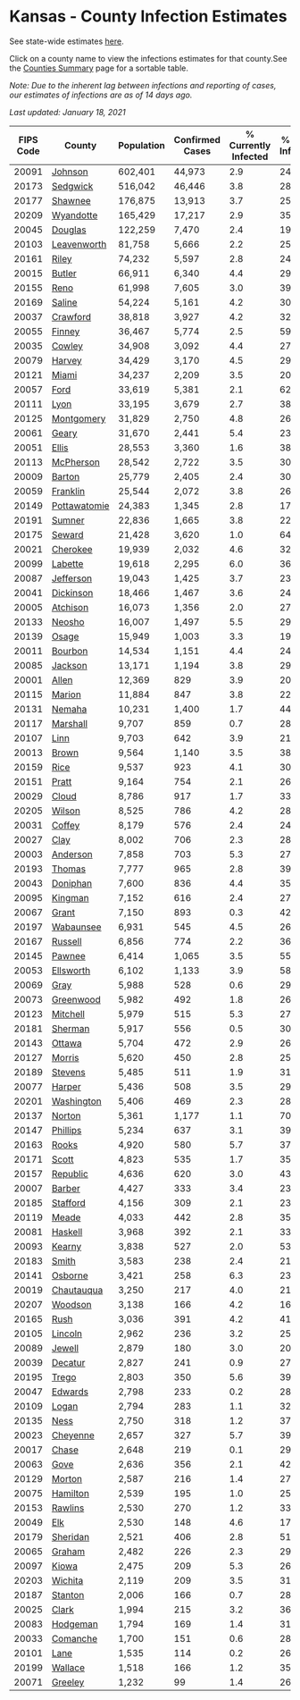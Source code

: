 # Kansas - County Infection Estimates

See state-wide estimates [here](/infections/us-ks).

Click on a county name to view the infections estimates for that county.See the [Counties Summary](/infections/summary-counties) page for a sortable table.

*Note: Due to the inherent lag between infections and reporting of cases, our estimates of infections are as of 14 days ago.*

*Last updated: January 18, 2021*

|   FIPS Code |                       County |   Population |   Confirmed Cases |   % Currently Infected |   % Total Infected |
|-------------|------------------------------|--------------|-------------------|------------------------|--------------------|
|       20091 |           [Johnson](johnson) |      602,401 |            44,973 |                    2.9 |               24.2 |
|       20173 |         [Sedgwick](sedgwick) |      516,042 |            46,446 |                    3.8 |               28.8 |
|       20177 |           [Shawnee](shawnee) |      176,875 |            13,913 |                    3.7 |               25.3 |
|       20209 |       [Wyandotte](wyandotte) |      165,429 |            17,217 |                    2.9 |               35.7 |
|       20045 |           [Douglas](douglas) |      122,259 |             7,470 |                    2.4 |               19.7 |
|       20103 |   [Leavenworth](leavenworth) |       81,758 |             5,666 |                    2.2 |               25.1 |
|       20161 |               [Riley](riley) |       74,232 |             5,597 |                    2.8 |               24.4 |
|       20015 |             [Butler](butler) |       66,911 |             6,340 |                    4.4 |               29.8 |
|       20155 |                 [Reno](reno) |       61,998 |             7,605 |                    3.0 |               39.4 |
|       20169 |             [Saline](saline) |       54,224 |             5,161 |                    4.2 |               30.2 |
|       20037 |         [Crawford](crawford) |       38,818 |             3,927 |                    4.2 |               32.3 |
|       20055 |             [Finney](finney) |       36,467 |             5,774 |                    2.5 |               59.2 |
|       20035 |             [Cowley](cowley) |       34,908 |             3,092 |                    4.4 |               27.8 |
|       20079 |             [Harvey](harvey) |       34,429 |             3,170 |                    4.5 |               29.2 |
|       20121 |               [Miami](miami) |       34,237 |             2,209 |                    3.5 |               20.3 |
|       20057 |                 [Ford](ford) |       33,619 |             5,381 |                    2.1 |               62.2 |
|       20111 |                 [Lyon](lyon) |       33,195 |             3,679 |                    2.7 |               38.5 |
|       20125 |     [Montgomery](montgomery) |       31,829 |             2,750 |                    4.8 |               26.9 |
|       20061 |               [Geary](geary) |       31,670 |             2,441 |                    5.4 |               23.3 |
|       20051 |               [Ellis](ellis) |       28,553 |             3,360 |                    1.6 |               38.0 |
|       20113 |       [McPherson](mcpherson) |       28,542 |             2,722 |                    3.5 |               30.5 |
|       20009 |             [Barton](barton) |       25,779 |             2,405 |                    2.4 |               30.2 |
|       20059 |         [Franklin](franklin) |       25,544 |             2,072 |                    3.8 |               26.2 |
|       20149 | [Pottawatomie](pottawatomie) |       24,383 |             1,345 |                    2.8 |               17.4 |
|       20191 |             [Sumner](sumner) |       22,836 |             1,665 |                    3.8 |               22.8 |
|       20175 |             [Seward](seward) |       21,428 |             3,620 |                    1.0 |               64.5 |
|       20021 |         [Cherokee](cherokee) |       19,939 |             2,032 |                    4.6 |               32.3 |
|       20099 |           [Labette](labette) |       19,618 |             2,295 |                    6.0 |               36.9 |
|       20087 |       [Jefferson](jefferson) |       19,043 |             1,425 |                    3.7 |               23.6 |
|       20041 |       [Dickinson](dickinson) |       18,466 |             1,467 |                    3.6 |               24.8 |
|       20005 |         [Atchison](atchison) |       16,073 |             1,356 |                    2.0 |               27.2 |
|       20133 |             [Neosho](neosho) |       16,007 |             1,497 |                    5.5 |               29.4 |
|       20139 |               [Osage](osage) |       15,949 |             1,003 |                    3.3 |               19.9 |
|       20011 |           [Bourbon](bourbon) |       14,534 |             1,151 |                    4.4 |               24.7 |
|       20085 |           [Jackson](jackson) |       13,171 |             1,194 |                    3.8 |               29.6 |
|       20001 |               [Allen](allen) |       12,369 |               829 |                    3.9 |               20.6 |
|       20115 |             [Marion](marion) |       11,884 |               847 |                    3.8 |               22.4 |
|       20131 |             [Nemaha](nemaha) |       10,231 |             1,400 |                    1.7 |               44.5 |
|       20117 |         [Marshall](marshall) |        9,707 |               859 |                    0.7 |               28.7 |
|       20107 |                 [Linn](linn) |        9,703 |               642 |                    3.9 |               21.2 |
|       20013 |               [Brown](brown) |        9,564 |             1,140 |                    3.5 |               38.2 |
|       20159 |                 [Rice](rice) |        9,537 |               923 |                    4.1 |               30.7 |
|       20151 |               [Pratt](pratt) |        9,164 |               754 |                    2.1 |               26.5 |
|       20029 |               [Cloud](cloud) |        8,786 |               917 |                    1.7 |               33.7 |
|       20205 |             [Wilson](wilson) |        8,525 |               786 |                    4.2 |               28.6 |
|       20031 |             [Coffey](coffey) |        8,179 |               576 |                    2.4 |               24.6 |
|       20027 |                 [Clay](clay) |        8,002 |               706 |                    2.3 |               28.3 |
|       20003 |         [Anderson](anderson) |        7,858 |               703 |                    5.3 |               27.9 |
|       20193 |             [Thomas](thomas) |        7,777 |               965 |                    2.8 |               39.6 |
|       20043 |         [Doniphan](doniphan) |        7,600 |               836 |                    4.4 |               35.1 |
|       20095 |           [Kingman](kingman) |        7,152 |               616 |                    2.4 |               27.4 |
|       20067 |               [Grant](grant) |        7,150 |               893 |                    0.3 |               42.3 |
|       20197 |       [Wabaunsee](wabaunsee) |        6,931 |               545 |                    4.5 |               26.2 |
|       20167 |           [Russell](russell) |        6,856 |               774 |                    2.2 |               36.4 |
|       20145 |             [Pawnee](pawnee) |        6,414 |             1,065 |                    3.5 |               55.5 |
|       20053 |       [Ellsworth](ellsworth) |        6,102 |             1,133 |                    3.9 |               58.8 |
|       20069 |                 [Gray](gray) |        5,988 |               528 |                    0.6 |               29.7 |
|       20073 |       [Greenwood](greenwood) |        5,982 |               492 |                    1.8 |               26.1 |
|       20123 |         [Mitchell](mitchell) |        5,979 |               515 |                    5.3 |               27.3 |
|       20181 |           [Sherman](sherman) |        5,917 |               556 |                    0.5 |               30.3 |
|       20143 |             [Ottawa](ottawa) |        5,704 |               472 |                    2.9 |               26.4 |
|       20127 |             [Morris](morris) |        5,620 |               450 |                    2.8 |               25.7 |
|       20189 |           [Stevens](stevens) |        5,485 |               511 |                    1.9 |               31.2 |
|       20077 |             [Harper](harper) |        5,436 |               508 |                    3.5 |               29.0 |
|       20201 |     [Washington](washington) |        5,406 |               469 |                    2.3 |               28.1 |
|       20137 |             [Norton](norton) |        5,361 |             1,177 |                    1.1 |               70.8 |
|       20147 |         [Phillips](phillips) |        5,234 |               637 |                    3.1 |               39.2 |
|       20163 |               [Rooks](rooks) |        4,920 |               580 |                    5.7 |               37.8 |
|       20171 |               [Scott](scott) |        4,823 |               535 |                    1.7 |               35.9 |
|       20157 |         [Republic](republic) |        4,636 |               620 |                    3.0 |               43.1 |
|       20007 |             [Barber](barber) |        4,427 |               333 |                    3.4 |               23.9 |
|       20185 |         [Stafford](stafford) |        4,156 |               309 |                    2.1 |               23.9 |
|       20119 |               [Meade](meade) |        4,033 |               442 |                    2.8 |               35.9 |
|       20081 |           [Haskell](haskell) |        3,968 |               392 |                    2.1 |               33.0 |
|       20093 |             [Kearny](kearny) |        3,838 |               527 |                    2.0 |               53.8 |
|       20183 |               [Smith](smith) |        3,583 |               238 |                    2.4 |               21.5 |
|       20141 |           [Osborne](osborne) |        3,421 |               258 |                    6.3 |               23.2 |
|       20019 |     [Chautauqua](chautauqua) |        3,250 |               217 |                    4.0 |               21.3 |
|       20207 |           [Woodson](woodson) |        3,138 |               166 |                    4.2 |               16.5 |
|       20165 |                 [Rush](rush) |        3,036 |               391 |                    4.2 |               41.1 |
|       20105 |           [Lincoln](lincoln) |        2,962 |               236 |                    3.2 |               25.2 |
|       20089 |             [Jewell](jewell) |        2,879 |               180 |                    3.0 |               20.3 |
|       20039 |           [Decatur](decatur) |        2,827 |               241 |                    0.9 |               27.3 |
|       20195 |               [Trego](trego) |        2,803 |               350 |                    5.6 |               39.6 |
|       20047 |           [Edwards](edwards) |        2,798 |               233 |                    0.2 |               28.5 |
|       20109 |               [Logan](logan) |        2,794 |               283 |                    1.1 |               32.5 |
|       20135 |                 [Ness](ness) |        2,750 |               318 |                    1.2 |               37.1 |
|       20023 |         [Cheyenne](cheyenne) |        2,657 |               327 |                    5.7 |               39.1 |
|       20017 |               [Chase](chase) |        2,648 |               219 |                    0.1 |               29.4 |
|       20063 |                 [Gove](gove) |        2,636 |               356 |                    2.1 |               42.5 |
|       20129 |             [Morton](morton) |        2,587 |               216 |                    1.4 |               27.3 |
|       20075 |         [Hamilton](hamilton) |        2,539 |               195 |                    1.0 |               25.9 |
|       20153 |           [Rawlins](rawlins) |        2,530 |               270 |                    1.2 |               33.4 |
|       20049 |                   [Elk](elk) |        2,530 |               148 |                    4.6 |               17.8 |
|       20179 |         [Sheridan](sheridan) |        2,521 |               406 |                    2.8 |               51.2 |
|       20065 |             [Graham](graham) |        2,482 |               226 |                    2.3 |               29.5 |
|       20097 |               [Kiowa](kiowa) |        2,475 |               209 |                    5.3 |               26.6 |
|       20203 |           [Wichita](wichita) |        2,119 |               209 |                    3.5 |               31.1 |
|       20187 |           [Stanton](stanton) |        2,006 |               166 |                    0.7 |               28.9 |
|       20025 |               [Clark](clark) |        1,994 |               215 |                    3.2 |               36.8 |
|       20083 |         [Hodgeman](hodgeman) |        1,794 |               169 |                    1.4 |               31.0 |
|       20033 |         [Comanche](comanche) |        1,700 |               151 |                    0.6 |               28.6 |
|       20101 |                 [Lane](lane) |        1,535 |               114 |                    0.2 |               26.7 |
|       20199 |           [Wallace](wallace) |        1,518 |               166 |                    1.2 |               35.7 |
|       20071 |           [Greeley](greeley) |        1,232 |                99 |                    1.4 |               26.0 |